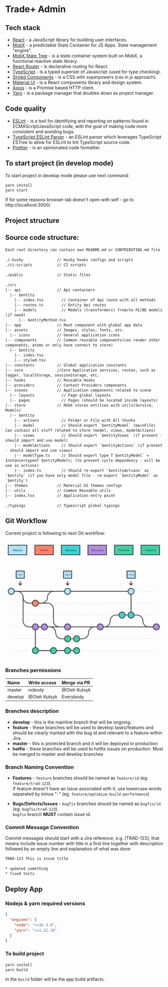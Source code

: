 # Trade+ Admin

## Tech stack

- [React](https://facebook.github.io/react/) - a JavaScript library for building user interfaces.
- [MobX](https://mobx.js.org/) - a predictable State Container for JS Apps. State management "engine".
- [MobX State Tree](https://mobx-state-tree.js.org/) - is a state container system built on MobX, a functional reactive state library.
- [React Router](https://github.com/ReactTraining/react-router) - is declarative routing for React.
- [TypeScript](https://www.typescriptlang.org/) - is a typed superset of Javascript (used for type checking).
- [Styled Components](https://styled-components.com/) - is a CSS with superpowers (css in js approach).
- [Material UI](https://material-ui.com/) - is a React components library and design system.
- [Axios](https://github.com/axios/axios) - is a Promise based HTTP client.
- [Yarn](https://yarnpkg.com/) - is a package manager that doubles down as project manager.

## Code quality

- [ESLint](https://eslint.org/docs/user-guide/getting-started) - is a tool for identifying and reporting on patterns found in ECMAScript/JavaScript code, with the goal of making code more consistent and avoiding bugs.
- [TypeScript ESLint Parser](https://github.com/typescript-eslint/typescript-eslint#readme) - an ESLint parser which leverages TypeScript ESTree to allow for ESLint to lint TypeScript source code.
- [Prettier](https://prettier.io/docs/en/index.html) - is an opinionated code formatter.

## To start project (in develop mode)

To start project in develop mode please use next command:

```
yarn install
yarn start
```

If for some reasons browser tab doesn't open with self - go to http://localhost:3000/

## Project structure

## Source code structure:

```text
Each root directory can contain own README.md or CONTRIBUTING.md file

./.husky               // Husky hooks configs and scripts
./ci-scripts           // CI scripts

./public               // Static files

./src
|-- api                // Api containers
  |-- $entity          
    |-- index.tsx        // Container of Api route with all methods
    |-- routes.ts        // Entity Api routes
    |-- models           // Models (transformers) from/to FE/BE models (if need)
      |-- $entityMethod.tsx
|-- app                // Root component with global app data
|-- assets             // Images, styles, fonts, etc.
  |-- icons            // General application icons
|-- components         // Common reusable components(can render other components, atoms or only have connect to store)
  |-- $entity
    |-- index.tsx
    |-- styled.tsx
|-- constants          // Global application constants
|-- core               //Core Application services, routes, such as logger, localStorage, sessionStorage, etc.
|-- hooks              // Reusable Hooks
|-- providers          // Context Providers components
|-- scenes             // Application components related to scene
  |-- layouts            // Page global layouts
  |-- pages              // Pages (should be located inside layouts)
|-- store              // MobX stores entities with utils(Service, Models)
  |-- $entity
    |-- actions          // Folder or File with All thunks
    |-- model            // Should export `$entityModel` (mainFile) Can contain all stuff related to store (model, views, modelActions)
    |-- views            // Should export `$entityViews` (if present - should import and use model)
    |-- modelActions     // Should export `$entityActions` (if present - should import and use views)
    |-- modelType.ts     // Should export type T`$entityModel` = Instance<typeof $entityModel>; (to prevent cycle dependency - will be use in actions)
    |-- index.ts         // Should re-export `$entityActions` as `$entity` (if you have only model file - re-export `$entityModel` as `$entity`)
|-- themes             // Material-UI themes configs
|-- utils              // Common Reusable utils
|-- index.tsx          // Application entry point

./typings              // Typescript global typings
```

## Git Workflow

Current project is following to next Git workflow:

![Git Workflow](./git-workflow-diagram.png)

### Branches permissions

| Name    | Write access | Merge via PR |
| :------ |:-------------|:-------------|
| master  | nobody       | @Oleh Kutsyk |
| develop | @Oleh Kutsyk | Everybody    |

### Branches description

- **develop** - this is the mainline branch that will be ongoing.
- **feature** - these branches will be used to develop tasks/features and should be clearly marked with the bug id and relevant to a feature within Jira.
- **master** - this is protected branch and it will be deployed to production
- **hotfix** - these branches will be used to hotfix issues on production. Must be merged to master and develop branches

### Branch Naming Convention

- **Features** - `feature` branches should be named as `feature/id`
  (eg. `feature/trad-123`).  
  If feature doesn't have an issue associated with it,
  use lowercase words separated by minus "-" (eg. `feature/optimize-build-performance`)

- **Bugs/Defects/Issues** - `bugfix` branches should be named as `bugfix/id` (eg. `bugfix/trad-123`).  
  `bugfix` branch **MUST** contain issue id.

### Commit Message Convention

Commit messages should start with a Jira reference, e.g. [TRAD-123], that means include issue number with title in a first line together with description followed by an empty line and explanation of what was done

```
TRAD-123 This is issue title

* updated something
* fixed tests
```

## Deploy App

### Nodejs & yarn required versions

```json
{
  "engines": {
    "node": ">=16.3.0",
    "yarn": ">=1.22.10"
  }
}
```

### To build project

```
yarn install
yarn build
```

In the `build` folder will be the app build artifacts.
